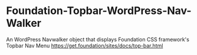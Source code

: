 # Foundation-Topbar-WordPress-Nav-Walker
An WordPress Navwalker object that displays Foundation CSS framework's Topbar  Nav Menu https://get.foundation/sites/docs/top-bar.html
